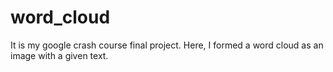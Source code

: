 # word_cloud
It is my google crash course final project. Here, I formed a word cloud as an image with a given text.
